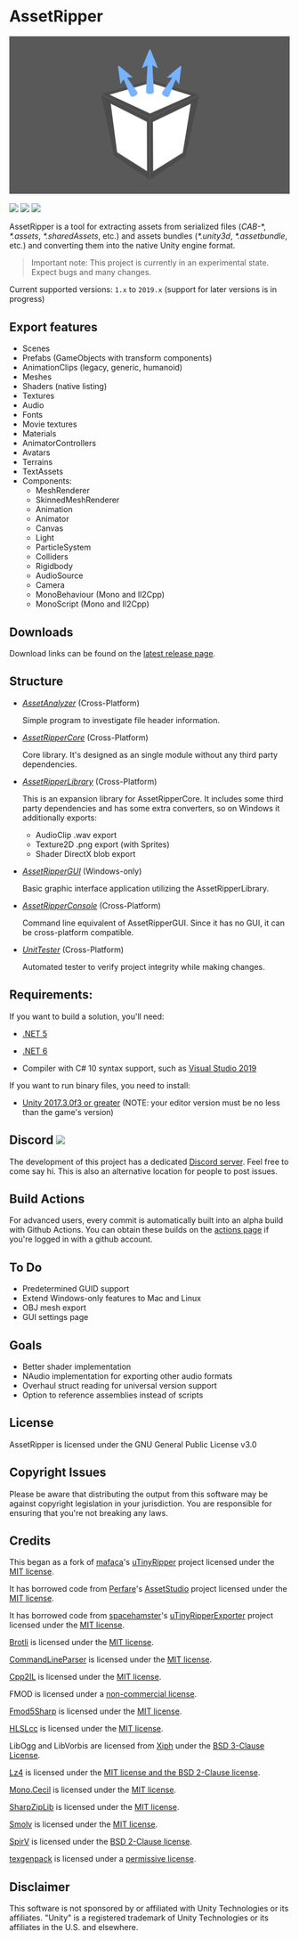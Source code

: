 # AssetRipper

![](Images/AssetRipperLogoBackground.png)

[![](https://img.shields.io/github/downloads/ds5678/AssetRipper/total.svg)](https://github.com/ds5678/AssetRipper/releases)
[![](https://img.shields.io/github/downloads/ds5678/AssetRipper/latest/total.svg)](https://github.com/ds5678/AssetRipper/releases/latest)
[![](https://img.shields.io/github/v/release/ds5678/AssetRipper)](https://github.com/ds5678/AssetRipper/releases/latest)

AssetRipper is a tool for extracting assets from serialized files (*CAB-*\*, *\*.assets*, *\*.sharedAssets*, etc.) and assets bundles (*\*.unity3d*, *\*.assetbundle*, etc.) and converting them into the native Unity engine format.

> Important note: This project is currently in an experimental state. Expect bugs and many changes.

Current supported versions: `1.x` to `2019.x` (support for later versions is in progress)

## Export features
* Scenes
* Prefabs (GameObjects with transform components)
* AnimationClips (legacy, generic, humanoid)
* Meshes
* Shaders (native listing)
* Textures
* Audio
* Fonts
* Movie textures
* Materials
* AnimatorControllers
* Avatars
* Terrains
* TextAssets
* Components:
  * MeshRenderer
  * SkinnedMeshRenderer
  * Animation
  * Animator
  * Canvas
  * Light
  * ParticleSystem
  * Colliders
  * Rigidbody
  * AudioSource
  * Camera
  * MonoBehaviour (Mono and Il2Cpp)
  * MonoScript (Mono and Il2Cpp)

## Downloads

Download links can be found on the [latest release page](https://github.com/ds5678/AssetRipper/releases/latest).

## Structure

* [*AssetAnalyzer*](AssetAnalyzer/README.md) (Cross-Platform)

   Simple program to investigate file header information.

* [*AssetRipperCore*](AssetRipperCore/README.md) (Cross-Platform)

   Core library. It's designed as an single module without any third party dependencies.
   
* [*AssetRipperLibrary*](AssetRipperLibrary/README.md) (Cross-Platform)

   This is an expansion library for AssetRipperCore. It includes some third party dependencies and has some extra converters, so on Windows it additionally exports:
   * AudioClip .wav export
   * Texture2D .png export (with Sprites)
   * Shader DirectX blob export

* [*AssetRipperGUI*](AssetRipperGUI/README.md) (Windows-only)

   Basic graphic interface application utilizing the AssetRipperLibrary.
   
* [*AssetRipperConsole*](AssetRipperConsole/README.md) (Cross-Platform)

   Command line equivalent of AssetRipperGUI. Since it has no GUI, it can be cross-platform compatible.
   
* [*UnitTester*](UnitTester/README.md) (Cross-Platform)

   Automated tester to verify project integrity while making changes.


## Requirements:

If you want to build a solution, you'll need:

 * [.NET 5](https://dotnet.microsoft.com/download/dotnet/5.0)

 * [.NET 6](https://dotnet.microsoft.com/download/dotnet/6.0)

 * Compiler with C# 10 syntax support, such as [Visual Studio 2019](https://visualstudio.microsoft.com/downloads/)


If you want to run binary files, you need to install:

 * [Unity 2017.3.0f3 or greater](https://unity3d.com/get-unity/download/archive) (NOTE: your editor version must be no less than the game's version)
 

## Discord [![](https://img.shields.io/discord/867514400701153281?color=blue&label=AssetRipper)](https://discord.gg/XqXa53W2Yh)

The development of this project has a dedicated [Discord server](https://discord.gg/XqXa53W2Yh). Feel free to come say hi. This is also an alternative location for people to post issues.


## Build Actions

For advanced users, every commit is automatically built into an alpha build with Github Actions. You can obtain these builds on the [actions page](https://github.com/ds5678/AssetRipper/actions) if you're logged in with a github account.


## To Do
 * Predetermined GUID support
 * Extend Windows-only features to Mac and Linux
 * OBJ mesh export
 * GUI settings page


## Goals
 * Better shader implementation
 * NAudio implementation for exporting other audio formats
 * Overhaul struct reading for universal version support
 * Option to reference assemblies instead of scripts


## License

AssetRipper is licensed under the GNU General Public License v3.0


## Copyright Issues

Please be aware that distributing the output from this software may be against copyright legislation in your jurisdiction. You are responsible for ensuring that you're not breaking any laws.


## Credits

This began as a fork of [mafaca](https://github.com/mafaca)'s [uTinyRipper](https://github.com/mafaca/UtinyRipper) project licensed under the [MIT license](Licenses/uTinyRipper.md).

It has borrowed code from [Perfare](https://github.com/Perfare)'s [AssetStudio](https://github.com/Perfare/AssetStudio) project licensed under the [MIT license](Licenses/AssetStudio.md).

It has borrowed code from [spacehamster](https://github.com/spacehamster)'s [uTinyRipperExporter](https://github.com/spacehamster/UtinyRipperExporter) project licensed under the [MIT license](Licenses/uTinyRipperExporter.md).

[Brotli](https://github.com/google/brotli) is licensed under the [MIT license](Licenses/Brotli.md).

[CommandLineParser](https://github.com/commandlineparser/commandline) is licensed under the [MIT license](Licenses/CommandLineParser.md).

[Cpp2IL](https://github.com/SamboyCoding/Cpp2IL) is licensed under the [MIT license](Licenses/Cpp2IL.md).

FMOD is licensed under a [non-commercial license](Licenses/FMOD.md).

[Fmod5Sharp](https://github.com/SamboyCoding/Fmod5Sharp) is licensed under the [MIT license](Licenses/Fmod5Sharp.md).

[HLSLcc](https://github.com/Unity-Technologies/HLSLcc) is licensed under the [MIT license](Licenses/HLSLcc.md).

LibOgg and LibVorbis are licensed from [Xiph](https://www.xiph.org/) under the [BSD 3-Clause License](Licenses/Xiph.md).

[Lz4](https://github.com/lz4/lz4) is licensed under the [MIT license and the BSD 2-Clause license](Licenses/Lz4.md).

[Mono.Cecil](https://github.com/jbevain/cecil) is licensed under the [MIT license](Licenses/MonoCecil.md).

[SharpZipLib](https://github.com/icsharpcode/SharpZipLib) is licensed under the [MIT license](Licenses/SharpZipLib.md).

[Smolv](https://github.com/aras-p/smol-v) is licensed under the [MIT license](Licenses/Smolv.md).

[SpirV](https://github.com/Anteru/csspv) is licensed under the [BSD 2-Clause license](Licenses/SpirV.md).

[texgenpack](https://github.com/hglm/texgenpack) is licensed under a [permissive license](Licenses/texgenpack.md).


## Disclaimer

This software is not sponsored by or affiliated with Unity Technologies or its affiliates. "Unity" is a registered trademark of Unity Technologies or its affiliates in the U.S. and elsewhere.
